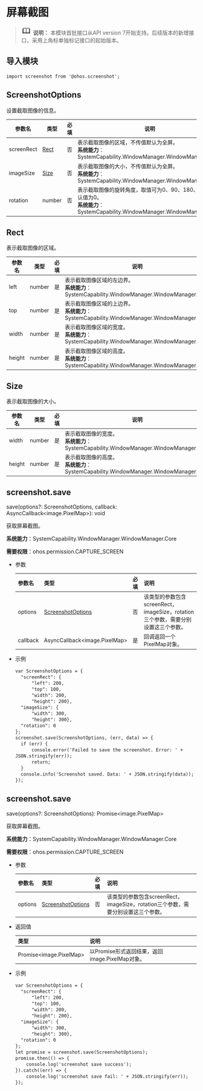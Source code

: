 # 屏幕截图

> ![icon-note.gif](public_sys-resources/icon-note.gif) **说明：**
> 本模块首批接口从API version 7开始支持。后续版本的新增接口，采用上角标单独标记接口的起始版本。

## 导入模块

```
import screenshot from '@ohos.screenshot';
```

## ScreenshotOptions

设置截取图像的信息。

| 参数名     | 类型          | 必填 | 说明                                                         |
| ---------- | ------------- | ---- | ------------------------------------------------------------ |
| screenRect | [Rect](#Rect) | 否   | 表示截取图像的区域，不传值默认为全屏。<br/>**系统能力**：SystemCapability.WindowManager.WindowManager.Core |
| imageSize  | [Size](#Size) | 否   | 表示截取图像的大小，不传值默认为全屏。<br/>**系统能力**：SystemCapability.WindowManager.WindowManager.Core |
| rotation   | number        | 否   | 表示截取图像的旋转角度，取值可为0、90、180、270，默认值为0。<br/>**系统能力**：SystemCapability.WindowManager.WindowManager.Core |


## Rect

表示截取图像的区域。

| 参数名 | 类型   | 必填 | 说明                                                         |
| ------ | ------ | ---- | ------------------------------------------------------------ |
| left   | number | 是   | 表示截取图像区域的左边界。<br/>**系统能力**：SystemCapability.WindowManager.WindowManager.Core |
| top    | number | 是   | 表示截取图像区域的上边界。<br/>**系统能力**：SystemCapability.WindowManager.WindowManager.Core |
| width  | number | 是   | 表示截取图像区域的宽度。<br/>**系统能力**：SystemCapability.WindowManager.WindowManager.Core |
| height | number | 是   | 表示截取图像区域的高度。<br/>**系统能力**：SystemCapability.WindowManager.WindowManager.Core |


## Size

表示截取图像的大小。

| 参数名 | 类型   | 必填 | 说明                                                         |
| ------ | ------ | ---- | ------------------------------------------------------------ |
| width  | number | 是   | 表示截取图像的宽度。<br/>**系统能力**：SystemCapability.WindowManager.WindowManager.Core |
| height | number | 是   | 表示截取图像的高度。<br/>**系统能力**：SystemCapability.WindowManager.WindowManager.Core |

## screenshot.save

save(options?: ScreenshotOptions, callback: AsyncCallback&lt;image.PixelMap&gt;): void

获取屏幕截图。

**系统能力**：SystemCapability.WindowManager.WindowManager.Core

**需要权限**：ohos.permission.CAPTURE_SCREEN

- 参数

  | 参数名   | 类型                                    | 必填 | 说明                                                         |
  | -------- | --------------------------------------- | ---- | ------------------------------------------------------------ |
  | options  | [ScreenshotOptions](#ScreenshotOptions) | 否   | 该类型的参数包含screenRect，imageSize，rotation三个参数，需要分别设置这三个参数。 |
  | callback | AsyncCallback&lt;image.PixelMap&gt;     | 是   | 回调返回一个PixelMap对象。                                   |

- 示例

  ```
  var ScreenshotOptions = {
  	"screenRect": {
  		"left": 200,
  		"top": 100,
  		"width": 200,
  		"height": 200},
  	"imageSize": {
  		"width": 300,
  		"height": 300},
  	"rotation": 0
  };
  screenshot.save(ScreenshotOptions, (err, data) => {
  	if (err) {
  		console.error('Failed to save the screenshot. Error: ' + JSON.stringify(err));
  		return;
  	}
  	console.info('Screenshot saved. Data: ' + JSON.stringify(data));
  });
  ```

## screenshot.save

save(options?: ScreenshotOptions): Promise&lt;image.PixelMap&gt;

获取屏幕截图。

**系统能力**：SystemCapability.WindowManager.WindowManager.Core

**需要权限**：ohos.permission.CAPTURE_SCREEN

- 参数

  | 参数名  | 类型                                    | 必填 | 说明                                                         |
  | ------- | --------------------------------------- | ---- | ------------------------------------------------------------ |
  | options | [ScreenshotOptions](#ScreenshotOptions) | 否   | 该类型的参数包含screenRect，imageSize，rotation三个参数，需要分别设置这三个参数。 |

- 返回值

  | 类型                          | 说明                                            |
  | ----------------------------- | ----------------------------------------------- |
  | Promise&lt;image.PixelMap&gt; | 以Promise形式返回结果，返回image.PixelMap对象。 |

- 示例

  ```
  var ScreenshotOptions = {
  	"screenRect": {
  		"left": 200,
  		"top": 100,
  		"width": 200,
  		"height": 200},
  	"imageSize": {
  		"width": 300,
  		"height": 300},
  	"rotation": 0
  };
  let promise = screenshot.save(ScreenshotOptions);
  promise.then(() => {
      console.log('screenshot save success');
  }).catch((err) => {
      console.log('screenshot save fail: ' + JSON.stringify(err));
  });
  ```
